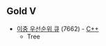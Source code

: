 ## Gold V
* [이중 우선순위 큐](https://www.acmicpc.net/problem/7662) (7662) - [C++](https://github.com/nbsp1221/algorithm/blob/master/algorithm-challenges/baekjoon-online-judge/challenges/7000/7662.cpp)
  - Tree